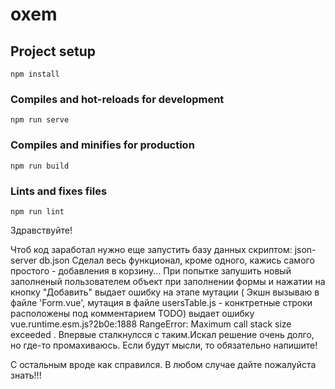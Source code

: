 # oxem

## Project setup
```
npm install
```

### Compiles and hot-reloads for development
```
npm run serve
```

### Compiles and minifies for production
```
npm run build
```

### Lints and fixes files
```
npm run lint
```

Здравствуйте!

Чтоб код заработал нужно еще запустить базу данных скриптом: json-server db.json
Сделал весь функционал, кроме одного, кажись самого простого - добавления в корзину... 
При попытке запушить новый заполненый пользователем объект при заполнении формы и нажатии на кнопку "Добавить" выдает ошибку на этапе мутации ( Экшн вызываю в файле 'Form.vue', мутация в файле usersTable.js - 
конктретные строки расположены под комментарием TODO) выдает ошибку vue.runtime.esm.js?2b0e:1888 RangeError: Maximum call stack size exceeded .
Впервые сталкнулсся с таким.Искал решение очень долго, но где-то промахиваюсь. Если будут мысли, то обязательно напишите!

С остальным вроде как справился. В любом случае дайте пожалуйста знать!!!
